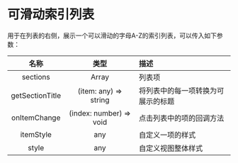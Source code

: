 # 可滑动索引列表

用于在列表的右侧，展示一个可以滑动的字母A-Z的索引列表，可以传入如下参数：

| 名称 | 类型 | 描述 |
| :-: | :-: | :- |
| sections | Array | 列表项 |
| getSectionTitle | (item: any) => string | 将列表中的每一项转换为可展示的标题 |
| onItemChange | (index: number) => void | 点击列表中的项的回调方法 |
| itemStyle | any | 自定义一项的样式 |
| style | any | 自定义视图整体样式 |